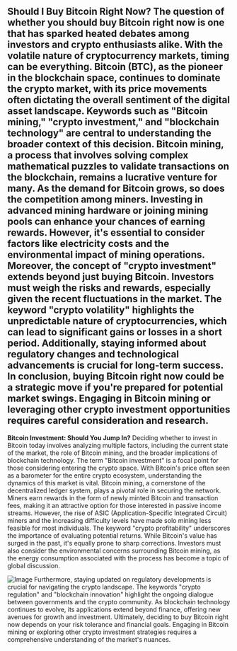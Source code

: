 **Should I Buy Bitcoin Right Now?**
The question of whether you should buy Bitcoin right now is one that has sparked heated debates among investors and crypto enthusiasts alike. With the volatile nature of cryptocurrency markets, timing can be everything. Bitcoin (BTC), as the pioneer in the blockchain space, continues to dominate the crypto market, with its price movements often dictating the overall sentiment of the digital asset landscape. Keywords such as "Bitcoin mining," "crypto investment," and "blockchain technology" are central to understanding the broader context of this decision.
Bitcoin mining, a process that involves solving complex mathematical puzzles to validate transactions on the blockchain, remains a lucrative venture for many. As the demand for Bitcoin grows, so does the competition among miners. Investing in advanced mining hardware or joining mining pools can enhance your chances of earning rewards. However, it's essential to consider factors like electricity costs and the environmental impact of mining operations.
Moreover, the concept of "crypto investment" extends beyond just buying Bitcoin. Investors must weigh the risks and rewards, especially given the recent fluctuations in the market. The keyword "crypto volatility" highlights the unpredictable nature of cryptocurrencies, which can lead to significant gains or losses in a short period. Additionally, staying informed about regulatory changes and technological advancements is crucial for long-term success.
In conclusion, buying Bitcoin right now could be a strategic move if you're prepared for potential market swings. Engaging in Bitcoin mining or leveraging other crypto investment opportunities requires careful consideration and research.
---
**Bitcoin Investment: Should You Jump In?**
Deciding whether to invest in Bitcoin today involves analyzing multiple factors, including the current state of the market, the role of Bitcoin mining, and the broader implications of blockchain technology. The term "Bitcoin investment" is a focal point for those considering entering the crypto space. With Bitcoin's price often seen as a barometer for the entire crypto ecosystem, understanding the dynamics of this market is vital.
Bitcoin mining, a cornerstone of the decentralized ledger system, plays a pivotal role in securing the network. Miners earn rewards in the form of newly minted Bitcoin and transaction fees, making it an attractive option for those interested in passive income streams. However, the rise of ASIC (Application-Specific Integrated Circuit) miners and the increasing difficulty levels have made solo mining less feasible for most individuals.
The keyword "crypto profitability" underscores the importance of evaluating potential returns. While Bitcoin's value has surged in the past, it's equally prone to sharp corrections. Investors must also consider the environmental concerns surrounding Bitcoin mining, as the energy consumption associated with the process has become a topic of global discussion.

![Image](https://github.com/user-attachments/assets/d7419ec9-dc67-403f-bf28-8faea5f1f74f)
Furthermore, staying updated on regulatory developments is crucial for navigating the crypto landscape. The keywords "crypto regulation" and "blockchain innovation" highlight the ongoing dialogue between governments and the crypto community. As blockchain technology continues to evolve, its applications extend beyond finance, offering new avenues for growth and investment.
Ultimately, deciding to buy Bitcoin right now depends on your risk tolerance and financial goals. Engaging in Bitcoin mining or exploring other crypto investment strategies requires a comprehensive understanding of the market's nuances.
